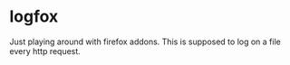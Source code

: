 logfox
=============

Just playing around with firefox addons.
This is supposed to log on a file every http request.

